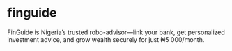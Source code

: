 # finguide
FinGuide is Nigeria’s trusted robo-advisor—link your bank, get personalized investment advice, and grow wealth securely for just ₦5 000/month.
